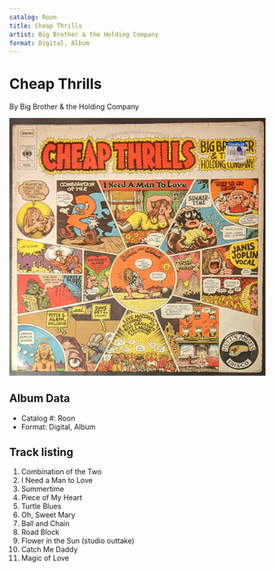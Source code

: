 ```yaml
---
catalog: Roon
title: Cheap Thrills
artist: Big Brother & the Holding Company
format: Digital, Album
---
```


# Cheap Thrills

By Big Brother & the Holding Company

![](../../assets/albumcovers/Big_Brother_and_the_Holding_Company-Cheap_Thrills.png)

## Album Data

- Catalog #: Roon
- Format: Digital, Album


## Track listing


1. Combination of the Two
2. I Need a Man to Love
3. Summertime
4. Piece of My Heart
5. Turtle Blues
6. Oh, Sweet Mary
7. Ball and Chain
8. Road Block
9. Flower in the Sun (studio outtake)
10. Catch Me Daddy
11. Magic of Love

